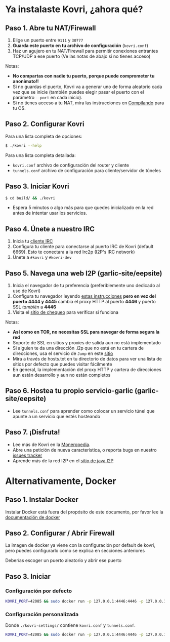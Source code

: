 # Ya instalaste Kovri, ¿ahora qué?

## Paso 1. Abre tu NAT/Firewall
1. Elige un puerto entre ```9111``` y ```30777```
2. **Guarda este puerto en tu archivo de configuración** (`kovri.conf`)
3. Haz un agujero en tu NAT/Firewall para permitir conexiones entrantes TCP/UDP a ese puerto (Ve las notas de abajo si no tienes acceso)

Notas:

- **No compartas con nadie tu puerto, porque puede comprometer tu anonimato!!**
- Si no guardas el puerto, Kovri va a generar uno de forma aleatorio cada vez que se inicie (también puedes elegir pasar el puerto con el parámetro `--port` en cada inicio).
- Si no tienes acceso a tu NAT, mira las instrucciones en [Compilando](https://github.com/monero-project/kovri/blob/master/doc/BUILDING.md) para tu OS. 

## Paso 2. Configurar Kovri

Para una lista completa de opciones:

```bash
$ ./kovri --help
```

Para una lista completa detallada:

- `kovri.conf` archivo de configuración del router y cliente
- `tunnels.conf` archivo de configuración para cliente/servidor de túneles

## Paso 3. Iniciar Kovri
```bash
$ cd build/ && ./kovri
```

- Espera 5 minutos o algo más para que quedes inicializado en la red antes de intentar usar los servicios.

## Paso 4. Únete a nuestro IRC
1. Inicia tu [cliente IRC](https://en.wikipedia.org/wiki/List_of_IRC_clients)
2. Configura tu cliente para conectarse al puerto IRC de Kovri (default 6669). Esto te conectara a la red Irc2p (I2P's IRC network)
3. Únete a  `#kovri` y `#kovri-dev`

## Paso 5. Navega una web I2P (garlic-site/eepsite)
1. Inicia el navegador de tu preferencia (preferiblemente uno dedicado al uso de Kovri)
2. Configura tu navegador leyendo [estas instrucciones](https://geti2p.net/en/about/browser-config) **pero en vez del puerto 4444 y 4445** cambia el proxy HTTP al puerto **4446** y puerto SSL *también* a **4446**
3. Visita el [sitio de chequeo](http://check.kovri.i2p) para verificar si funciona

Notas:

- **Así como en TOR, no necesitas SSL para navegar de forma segura la red**
- Soporte de SSL en sitios y proxies de salida aun no está implementado
- Si alguien te da una dirección .i2p que no está en tu cartera de direcciones, usa el servicio de `Jump` en este [sitio](http://stats.i2p/i2p/lookup.html)
- Mira a través de hosts.txt en tu directorio de datos para ver una lista de sitios por defecto que puedes visitar fácilmente
- En general, la implementación del proxy HTTP y cartera de direcciones aun están desarrollo y aun no están completos

## Paso 6. Hostea tu propio servicio-garlic (garlic-site/eepsite)
- Lee `tunnels.conf` para aprender como colocar un servicio túnel que apunte a un servicio que estés hosteando

## Paso 7. ¡Disfruta!
- Lee más de Kovri en la [Moneropedia](https://getmonero.org/knowledge-base/moneropedia/kovri).
- Abre una petición de nueva característica, o reporta bugs en nuestro [issues tracker](https://github.com/monero-project/kovri/issues)
- Aprende más de la red I2P en el [sitio de java I2P](https://geti2p.net/en/docs)

# Alternativamente, Docker

## Paso 1. Instalar Docker
Instalar Docker está fuera del propósito de este documento, por favor lee la [documentación de docker](https://docs.docker.com/engine/installation/)

## Paso 2. Configurar / Abrir Firewall

La imagen de docker ya viene con la configuración por default de kovri, pero puedes configurarlo como se explica en secciones anteriores

Deberías escoger un puerto aleatorio y abrir ese puerto

## Paso 3. Iniciar

### Configuración por defecto
```bash
KOVRI_PORT=42085 && sudo docker run -p 127.0.0.1:4446:4446 -p 127.0.0.1:6669:6669 -p $KOVRI_PORT --env KOVRI_PORT=$KOVRI_PORT geti2p/kovri
```

### Configuración personalizada
Donde `./kovri-settings/` contiene `kovri.conf` y `tunnels.conf`.
```bash
KOVRI_PORT=42085 && sudo docker run -p 127.0.0.1:4446:4446 -p 127.0.0.1:6669:6669 -p $KOVRI_PORT --env KOVRI_PORT=$KOVRI_PORT -v kovri-settings:/home/kovri/.kovri/config:ro geti2p/kovri
```
